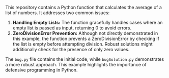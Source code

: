 This repository contains a Python function that calculates the average of a list of numbers. It addresses two common issues:

1. **Handling Empty Lists:** The function gracefully handles cases where an empty list is passed as input, returning 0 to avoid errors.
2. **ZeroDivisionError Prevention:** Although not directly demonstrated in this example, the function prevents a ZeroDivisionError by checking if the list is empty before attempting division.  Robust solutions might additionally check for the presence of only zero values.

The `bug.py` file contains the initial code, while `bugSolution.py` demonstrates a more robust approach.  This example highlights the importance of defensive programming in Python.